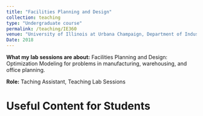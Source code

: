 ```yaml
---
title: "Facilities Planning and Design"
collection: teaching
type: "Undergraduate course"
permalink: /teaching/IE360
venue: "University of Illinois at Urbana Champaign, Department of Industrial & Enterprise Systems Engineering"
Date: 2018
---
```


**What my lab sessions are about:** Facilities Planning and Design: Optimization Modeling for problems in manufacturing, warehousing, and office planning.


**Role:** Taching Assistant, Teaching Lab Sessions

# Useful Content for Students
